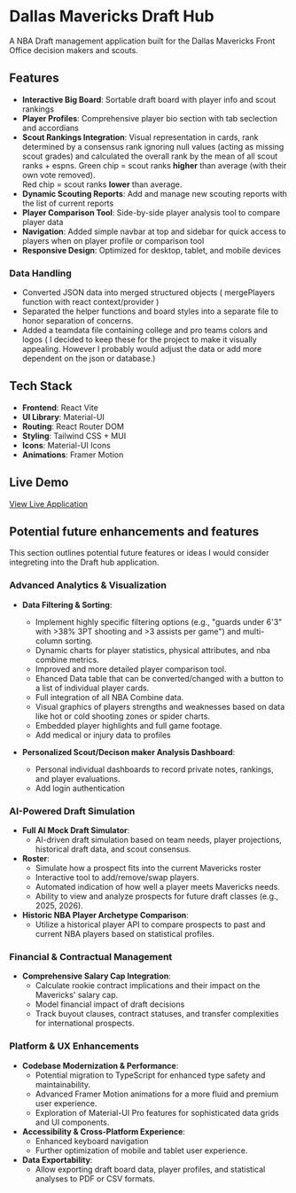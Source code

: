 # Dallas Mavericks Draft Hub

A NBA Draft management application built for the Dallas Mavericks Front Office decision makers and scouts.

## Features

- **Interactive Big Board**: Sortable draft board with player info and scout rankings
- **Player Profiles**: Comprehensive player bio section with tab seclection and accordians
- **Scout Rankings Integration**: Visual representation in cards, rank determined by a consensus rank ignoring null values (acting as missing scout grades) and calculated the overall rank by the mean of all scout ranks + espns.
    Green chip = scout ranks **higher** than average (with their own vote removed).  
    Red chip = scout ranks **lower** than average.
- **Dynamic Scouting Reports**: Add and manage new scouting reports with the list of current reports
- **Player Comparison Tool**: Side-by-side player analysis tool to compare player data
- **Navigation**: Added simple navbar at top and sidebar for quick access to players when on player profile or comparison tool 
- **Responsive Design**: Optimized for desktop, tablet, and mobile devices

### Data Handling
- Converted JSON data into merged structured objects ( mergePlayers function with react context/provider )
- Separated the helper functions and board styles into a separate file to honor separation of concerns.
- Added a teamdata file containing college and pro teams colors and logos ( I decided to keep these for the project to make it visually appealing. However I probably would adjust the data or add more dependent on the json or database.)

## Tech Stack
- **Frontend**: React Vite
- **UI Library**: Material-UI
- **Routing**: React Router DOM
- **Styling**: Tailwind CSS + MUI
- **Icons**: Material-UI Icons
- **Animations**: Framer Motion

## Live Demo

[View Live Application](https://mavsdrafthub.netlify.app/)

## Potential future enhancements and features

This section outlines potential future features or ideas I would consider integreting into the Draft hub application. 

### Advanced Analytics & Visualization

*   **Data Filtering & Sorting**:

    * Implement highly specific filtering options (e.g., "guards under 6'3" with >38% 3PT shooting and >3 assists per game") and multi-column sorting.
    *   Dynamic charts for player statistics, physical attributes, and nba combine metrics.
    *   Improved and more detailed player comparison tool. 
    *   Ehanced Data table that can be converted/changed with a button to a list of individual player cards. 
    *   Full integration of all NBA Combine data.
    *   Visual graphics of players strengths and weaknesses based on data like hot or cold shooting zones or spider charts.
    *   Embedded player highlights and full game footage.
    *   Add medical or injury data to profiles

*   **Personalized Scout/Decison maker Analysis Dashboard**:

    *   Personal individual dashboards to record private notes, rankings, and player evaluations.
    *   Add login authentication

### AI-Powered Draft Simulation

*   **Full AI Mock Draft Simulator**:
    *   AI-driven draft simulation based on team needs, player projections, historical draft data, and scout consensus.
*   **Roster**:
    *   Simulate how a prospect fits into the current Mavericks roster
    *   Interactive tool to add/remove/swap players.
    *   Automated indication of how well a player meets Mavericks needs.
    *   Ability to view and analyze prospects for future draft classes (e.g., 2025, 2026).
*   **Historic NBA Player Archetype Comparison**:
    *   Utilize a historical player API to compare prospects to past and current NBA players based on statistical profiles.

### Financial & Contractual Management

*   **Comprehensive Salary Cap Integration**:
    *   Calculate rookie contract implications and their impact on the Mavericks' salary cap.
    *   Model financial impact of draft decisions
    *   Track buyout clauses, contract statuses, and transfer complexities for international prospects.

### Platform & UX Enhancements

*   **Codebase Modernization & Performance**:
    *   Potential migration to TypeScript for enhanced type safety and maintainability.
    *   Advanced Framer Motion animations for a more fluid and premium user experience.
    *   Exploration of Material-UI Pro features for sophisticated data grids and UI components.
*   **Accessibility & Cross-Platform Experience**:
    *   Enhanced keyboard navigation
    *   Further optimization of mobile and tablet user experience.
*   **Data Exportability**:
    *   Allow exporting draft board data, player profiles, and statistical analyses to PDF or CSV formats.
